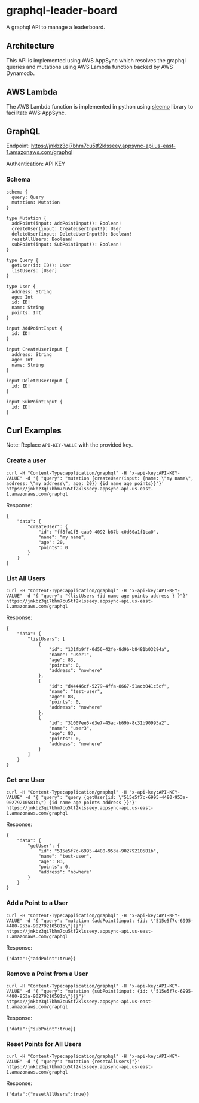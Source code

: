 # graphql-leader-board
A graphql API to manage a leaderboard.

## Architecture 
This API is implemented using AWS AppSync which resolves the graphql queries and mutations using AWS Lambda function backed by AWS Dynamodb.

## AWS Lambda
The AWS Lambda function is implemented in python using [sleemo](https://github.com/twkiiim/sleemo) library to facilitate AWS AppSync.

## GraphQL
Endpoint: https://jnkbz3qi7bhm7cu5tf2klsseey.appsync-api.us-east-1.amazonaws.com/graphql

Authentication: API KEY

### Schema
```
schema {
  query: Query
  mutation: Mutation
}

type Mutation {
  addPoint(input: AddPointInput!): Boolean!
  createUser(input: CreateUserInput!): User
  deleteUser(input: DeleteUserInput!): Boolean!
  resetAllUsers: Boolean!
  subPoint(input: SubPointInput!): Boolean!
}

type Query {
  getUser(id: ID!): User
  listUsers: [User]
}

type User {
  address: String
  age: Int
  id: ID!
  name: String
  points: Int
}

input AddPointInput {
  id: ID!
}

input CreateUserInput {
  address: String
  age: Int
  name: String
}

input DeleteUserInput {
  id: ID!
}

input SubPointInput {
  id: ID!
}

```

## Curl Examples
Note: Replace `API-KEY-VALUE` with the provided key.

### Create a user
```
curl -H "Content-Type:application/graphql" -H "x-api-key:API-KEY-VALUE" -d '{ "query": "mutation {createUser(input: {name: \"my name\", address: \"my address\", age: 20}) {id name age points}}"}' https://jnkbz3qi7bhm7cu5tf2klsseey.appsync-api.us-east-1.amazonaws.com/graphql 
```
Response:
```
{
    "data": {
        "createUser": {
            "id": "ff8fa1f5-caa0-4092-b87b-c0d60a1f1ca0",
            "name": "my name",
            "age": 20,
            "points": 0
        }
    }
}
```
### List All Users
```
curl -H "Content-Type:application/graphql" -H "x-api-key:API-KEY-VALUE" -d '{ "query": "{listUsers {id name age points address } }"}' https://jnkbz3qi7bhm7cu5tf2klsseey.appsync-api.us-east-1.amazonaws.com/graphql 
```
Response:
```
{
    "data": {
        "listUsers": [
            {
                "id": "131fb9ff-0d56-42fe-8d9b-b8481b03294a",
                "name": "user1",
                "age": 83,
                "points": 0,
                "address": "nowhere"
            },
            {
                "id": "d44446cf-5279-4ffa-8667-51acb041c5cf",
                "name": "test-user",
                "age": 83,
                "points": 0,
                "address": "nowhere"
            },
            {
                "id": "31007ee5-d3e7-45ac-b69b-8c31b90995a2",
                "name": "user3",
                "age": 83,
                "points": 0,
                "address": "nowhere"
            }
        ]
    }
}
```
### Get one User
```
curl -H "Content-Type:application/graphql" -H "x-api-key:API-KEY-VALUE" -d '{ "query": "query {getUser(id: \"515e5f7c-6995-4480-953a-90279210581b\") {id name age points address }}"}' https://jnkbz3qi7bhm7cu5tf2klsseey.appsync-api.us-east-1.amazonaws.com/graphql 

```
Response:
```
{
    "data": {
        "getUser": {
            "id": "515e5f7c-6995-4480-953a-90279210581b",
            "name": "test-user",
            "age": 83,
            "points": 0,
            "address": "nowhere"
        }
    }
}
```
### Add a Point to a User
```
curl -H "Content-Type:application/graphql" -H "x-api-key:API-KEY-VALUE" -d '{ "query": "mutation {addPoint(input: {id: \"515e5f7c-6995-4480-953a-90279210581b\"})}"}' https://jnkbz3qi7bhm7cu5tf2klsseey.appsync-api.us-east-1.amazonaws.com/graphql 
```
Response:
```
{"data":{"addPoint":true}}
```
### Remove a Point from a User
```
curl -H "Content-Type:application/graphql" -H "x-api-key:API-KEY-VALUE" -d '{ "query": "mutation {subPoint(input: {id: \"515e5f7c-6995-4480-953a-90279210581b\"})}"}' https://jnkbz3qi7bhm7cu5tf2klsseey.appsync-api.us-east-1.amazonaws.com/graphql 
```
Response:
```
{"data":{"subPoint":true}}
```
### Reset Points for All Users
```
curl -H "Content-Type:application/graphql" -H "x-api-key:API-KEY-VALUE" -d '{ "query": "mutation {resetAllUsers}"}' https://jnkbz3qi7bhm7cu5tf2klsseey.appsync-api.us-east-1.amazonaws.com/graphql 
```
Response:
```
{"data":{"resetAllUsers":true}}
```


